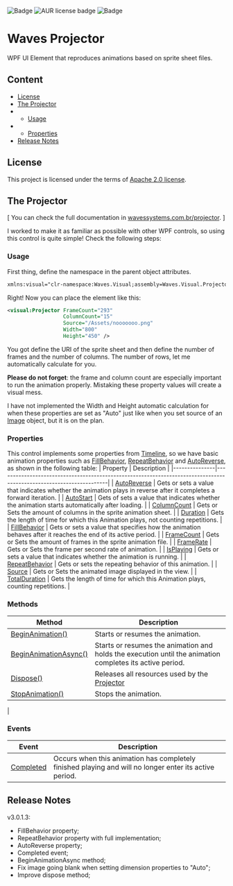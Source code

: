 ![Badge](https://img.shields.io/badge/.NET%20Framework-4.6.1-information??style=for-the-badge&logo=.NET&logoColor=white&color=512BD4)  ![AUR license badge](https://img.shields.io/badge/Apache-2.0-blue???style=for-the-badge&logo=apache)  ![Badge](https://img.shields.io/badge/Visual%20Studio-2022-information??style=for-the-badge&logo=VisualStudio&logoColor=white&color=512BD4)  
# Waves Projector

WPF UI Element that reproduces animations based on sprite sheet files.

## Content

<!--ts-->
*  [License](#License)
*  [The Projector](#the-projector)
* * [Usage](#usage)
* * [Properties](#properties)
* [Release Notes](#release-notes)
<!--te-->

## License
This project is licensed under the terms of [Apache 2.0 license](https://github.com/WAVES-Systems/Projector/blob/main/LICENSE.txt).

## The Projector
[ You can check the full documentation in [wavessystems.com.br/projector](https://wavessystems.com.br/projector). ]

I worked to make it as familiar as possible with other WPF controls, so using this control is quite simple! Check the following steps:

### Usage
First thing, define the namespace in the parent object attributes.
```xml
xmlns:visual="clr-namespace:Waves.Visual;assembly=Waves.Visual.Projector"
```

Right! Now you can place the element like this:
```xml
<visual:Projector FrameCount="293"
                  ColumnCount="15"
                  Source="/Assets/nooooooo.png"
                  Width="800"
                  Height="450" />
```
You got define the URI of the sprite sheet and then define the number of frames and the number of columns. The number of rows, let me automatically calculate for you. 

**Please do not forget**: the frame and column count are especially important to run the animation properly. Mistaking these property values will create a visual mess.

I have not implemented the Width and Height automatic calculation for when these properties are set as "Auto" just like when you set source of an [Image](https://learn.microsoft.com/en-us/dotnet/api/system.windows.controls.image?view=windowsdesktop-7.0) object, but it is on the plan.

### Properties
This control implements some properties from [Timeline](https://learn.microsoft.com/en-us/dotnet/api/system.windows.media.animation.timeline?view=windowsdesktop-7.0), so we have basic animation properties such as [FillBehavior](https://wavessystems.com.br/projector/html/P_Waves_Visual_Projector_FillBehavior.htm), [RepeatBehavior](https://wavessystems.com.br/projector/html/P_Waves_Visual_Projector_RepeatBehavior.htm) and [AutoReverse](https://wavessystems.com.br/projector/html/P_Waves_Visual_Projector_AutoReverse.htm), as shown in the following table:
| Property      | Description                                                                                                         |
|---------------|---------------------------------------------------------------------------------------------------------------------|
| [AutoReverse](https://wavessystems.com.br/projector/html/P_Waves_Visual_Projector_AutoReverse.htm)   | Gets or sets a value that indicates whether the animation plays in reverse after it completes a forward iteration.  |
| [AutoStart](https://wavessystems.com.br/projector/html/P_Waves_Visual_Projector_AutoStart.htm)     | Gets of sets a value that indicates whether the animation starts automatically after loading.                       |
| [ColumnCount](https://wavessystems.com.br/projector/html/P_Waves_Visual_Projector_ColumnCount.htm)   | Gets or Sets the amount of columns in the sprite animation sheet.                                                   |
| [Duration](https://wavessystems.com.br/projector/html/P_Waves_Visual_Projector_Duration.htm)      | Gets the length of time for which this Animation plays, not counting repetitions.                                   |
| [FillBehavior](https://wavessystems.com.br/projector/html/P_Waves_Visual_Projector_FillBehavior.htm)  | Gets or sets a value that specifies how the animation behaves after it reaches the end of its active period.        |
| [FrameCount](https://wavessystems.com.br/projector/html/P_Waves_Visual_Projector_FrameCount.htm)    | Gets or Sets the amount of frames in the sprite animation file.                                                     |
| [FrameRate](https://wavessystems.com.br/projector/html/P_Waves_Visual_Projector_FrameRate.htm)     | Gets or Sets the frame per second rate of animation.                                                                |
| [IsPlaying](https://wavessystems.com.br/projector/html/P_Waves_Visual_Projector_IsPlaying.htm)     | Gets or sets a value that indicates whether the animation is running.                                               |
| [RepeatBehavior](https://wavessystems.com.br/projector/html/P_Waves_Visual_Projector_RepeatBehavior.htm)  | Gets or sets the repeating behavior of this animation.        |
| [Source](https://wavessystems.com.br/projector/html/P_Waves_Visual_Projector_Source.htm)        | Gets or Sets the animated image displayed in the view.                                                              |
| [TotalDuration](https://wavessystems.com.br/projector/html/P_Waves_Visual_Projector_TotalDuration.htm) | Gets the length of time for which this Animation plays, counting repetitions.                                       |

### Methods

| Method              | Description                                                                                              |
|---------------------|----------------------------------------------------------------------------------------------------------|
| [BeginAnimation()](https://wavessystems.com.br/projector/html/M_Waves_Visual_Projector_BeginAnimation.htm)    | Starts or resumes the animation.                                                                         |
| [BeginAnimationAsync()](https://wavessystems.com.br/projector/html/M_Waves_Visual_Projector_BeginAnimationAsync.htm) | Starts or resumes the animation and holds the execution until the animation completes its active period. |
| [Dispose()](https://wavessystems.com.br/projector/html/M_Waves_Visual_Projector_Dispose.htm)       | Releases all resources used by the [Projector](https://wavessystems.com.br/projector/html/T_Waves_Visual_Projector.htm)                                                                                    |
| [StopAnimation()](https://wavessystems.com.br/projector/html/M_Waves_Visual_Projector_StopAnimation.htm)       | Stops the animation. 
|                                                                                    

### Events
| Event     | Description                                                                                           |
|-----------|-------------------------------------------------------------------------------------------------------|
| [Completed](https://wavessystems.com.br/projector/html/E_Waves_Visual_Projector_Completed.htm) | Occurs when this animation has completely finished playing and will no longer enter its active period. |

## Release Notes
v3.0.1.3:  
* FillBehavior property;  
* RepeatBehavior property with full implementation;  
* AutoReverse property;  
* Completed event;  
* BeginAnimationAsync method;
* Fix image going blank when setting dimension properties to "Auto";
* Improve dispose method;